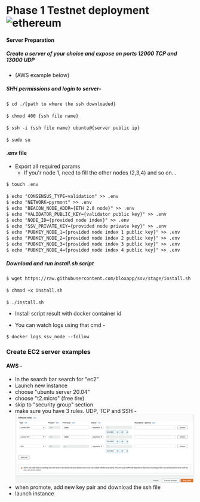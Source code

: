 # Phase 1 Testnet deployment  ![ethereum](/github/resources/ethereum.gif)

#### Server Preparation
##### Create a server of your choice and expose on ports 12000 TCP and 13000 UDP
 * (AWS example below)

##### SHH permissions and login to server-  
```
$ cd ./{path to where the ssh downloaded}

$ chmod 400 {ssh file name}

$ ssh -i {ssh file name} ubuntu@{server public ip}

$ sudo su
```

#### .env file
 
 - Export all required params
    * If you'r node 1, need to fill the other nodes (2,3,4) and so on...     
```
$ touch .env

$ echo "CONSENSUS_TYPE=validation" >> .env
$ echo "NETWORK=pyrmont" >> .env
$ echo "BEACON_NODE_ADDR={ETH 2.0 node}" >> .env
$ echo "VALIDATOR_PUBLIC_KEY={validator public key}" >> .env
$ echo "NODE_ID={provided node index}" >> .env
$ echo "SSV_PRIVATE_KEY={provided node private key}" >> .env
$ echo "PUBKEY_NODE_1={provided node index 1 public key}" >> .env
$ echo "PUBKEY_NODE_2={provided node index 2 public key}" >> .env
$ echo "PUBKEY_NODE_3={provided node index 3 public key}" >> .env 
$ echo "PUBKEY_NODE_4={provided node index 4 public key}" >> .env
```

##### Download and run install.sh script 
```
$ wget https://raw.githubusercontent.com/bloxapp/ssv/stage/install.sh

$ chmod +x install.sh

$ ./install.sh
```

- Install script result with docker container id

- You can watch logs using that cmd - 
```
$ docker logs ssv_node --follow
``` 

### Create EC2 server examples
#### AWS - 
- In the search bar search for "ec2"
- Launch new instance
- choose "ubuntu server 20.04"
- choose "t2.micro" (free tire)
- skip to "security group" section
- make sure you have 3 rules. UDP, TCP and SSH -
![security_permission](/github/resources/security_permission.png)
- when promote, add new key pair and download the ssh file 
- launch instance
